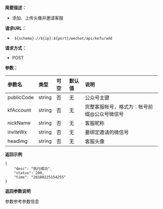 **简要描述：** 

- 添加、上传头像并邀请客服

**请求URL：** 
- ` ${schema}://${ip}:${port}/wechat/api/kefu/add`
  
**请求方式：**
- POST

**参数：** 

| 参数名 | 类型 | 可空 | 默认值 | 说明 |
| :-- | :-- | :-- | :-- | :-- |
| publicCode | string | 否 | 无 | 公众号主键 |
| kfAccount | string | 否 | 无 | 完整客服帐号，格式为：帐号前缀@公众号微信号 |
| nickName | string | 否 | 无 | 客服昵称 |
| inviteWx | string | 否 | 无 | 要绑定邀请的微信号 |
| headImg | string | 否 | 无 | 客服头像 |


 **返回示例**

``` 
{
    "desc": "执行成功",
    "status": 200,
    "time": "20180225154255"
}
```


**返回参数说明**

参数参考参数信息




